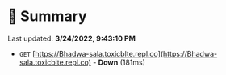 # 📖 Summary
Last updated: **3/24/2022, 9:43:10 PM**

- `GET` [https://Bhadwa-sala.toxicblte.repl.co](https://Bhadwa-sala.toxicblte.repl.co) - **Down** (181ms)
